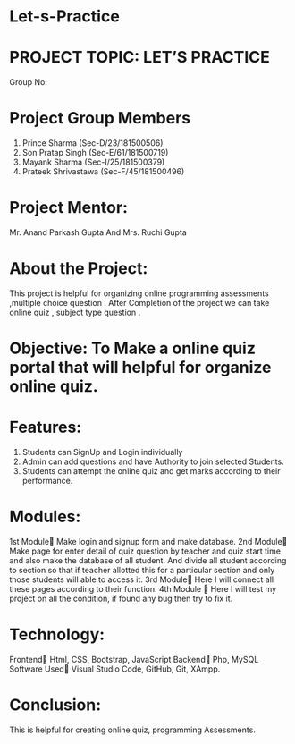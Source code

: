 # Let-s-Practice
# PROJECT TOPIC: LET’S PRACTICE

Group No:

# Project Group Members
1.	Prince Sharma (Sec-D/23/181500506)
2.	Son Pratap Singh (Sec-E/61/181500719)
3.	Mayank Sharma (Sec-I/25/181500379)
4.	Prateek Shrivastawa (Sec-F/45/181500496)
  


# Project Mentor:
Mr. Anand Parkash Gupta And Mrs. Ruchi Gupta 

# About the Project:     
This project is helpful for organizing online programming assessments ,multiple choice question . After Completion of the project we can take online quiz , subject type question . 
# Objective:   To Make a online quiz portal that will helpful for organize online quiz.
# Features:   
1. Students can SignUp and Login individually
2. Admin can add questions and have Authority to join selected                                 Students.
3. Students can attempt the online quiz and get marks according to their   performance.
# Modules:   
1st Module Make login and signup form and make database.
2nd Module Make page for enter detail of quiz question by teacher and quiz   start time and also make the database of all student. And divide all student according to section so that if teacher allotted this for a particular section and only those students will able to access it.
            3rd Module  Here I will connect all these pages according to their function.
	 4th Module   Here I will test my project on all the condition, if found any bug then try to fix it.
# Technology:
Frontend Html, CSS, Bootstrap, JavaScript
		    Backend  Php, MySQL 
                            Software Used Visual Studio Code, GitHub, Git, XAmpp.
# Conclusion:
This is helpful for creating online quiz, programming Assessments.


